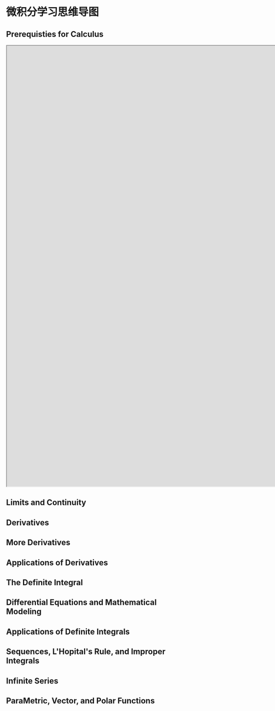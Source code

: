 # **微积分学习思维导图**

<!-- tabs:start -->





## **Prerequisties for Calculus**

<iframe src="https://www.zhixi.com/view/d8e38c32"width="1980"height="1200">

</iframe>



## **Limits and Continuity**

## **Derivatives**

## **More Derivatives**

## **Applications of Derivatives**

## **The Definite Integral**

## **Differential Equations and Mathematical Modeling**

## **Applications of Definite Integrals**

## **Sequences, L'Hopital's Rule, and Improper Integrals**

## **Infinite Series**

## **ParaMetric, Vector, and Polar Functions**



<!-- tabs:end -->